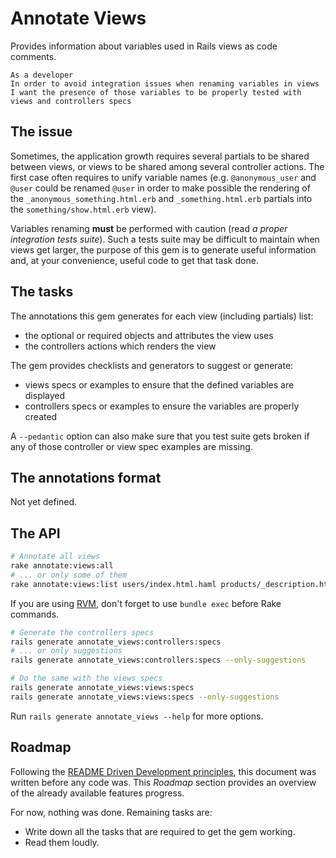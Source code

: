 Annotate Views
==============

Provides information about variables used in Rails views as code comments.

    As a developer
    In order to avoid integration issues when renaming variables in views
    I want the presence of those variables to be properly tested with
    views and controllers specs

The issue
---------

Sometimes, the application growth requires several partials to be shared between views, or views to be shared among several controller actions. The first case often requires to unify variable names (e.g. `@anonymous_user` and `@user` could be renamed `@user` in order to make possible the rendering of the `_anonymous_something.html.erb` and `_something.html.erb` partials into the `something/show.html.erb` view).

Variables renaming **must** be performed with caution (read _a proper integration tests suite_).
Such a tests suite may be difficult to maintain when views get larger, the purpose of this gem
is to generate useful information and, at your convenience, useful code to get that task done.

The tasks
----------

The annotations this gem generates for each view (including partials) list:

- the optional or required objects and attributes the view uses
- the controllers actions which renders the view

The gem provides checklists and generators to suggest or generate:

- views specs or examples to ensure that the defined variables are displayed
- controllers specs or examples to ensure the variables are properly created

A `--pedantic` option can also make sure that you test suite gets broken if any of those controller or view spec examples are missing.

The annotations format
----------------------

Not yet defined.

The API
-------

```bash
# Annotate all views
rake annotate:views:all
# ... or only some of them
rake annotate:views:list users/index.html.haml products/_description.html.haml
```

If you are using [RVM][rvm], don't forget to use `bundle exec` before Rake commands.

  [rvm]: http://rvm.io


```bash
# Generate the controllers specs
rails generate annotate_views:controllers:specs
# ... or only suggestions
rails generate annotate_views:controllers:specs --only-suggestions

# Do the same with the views specs
rails generate annotate_views:views:specs
rails generate annotate_views:views:specs --only-suggestions
```

Run `rails generate annotate_views --help` for more options.

Roadmap
-------

Following the [README Driven Development principles][1], this document was written before any code was. This _Roadmap_ section provides an overview of the already available features progress.

  [1]: http://tom.preston-werner.com/2010/08/23/readme-driven-development.html

For now, nothing was done. Remaining tasks are:

- Write down all the tasks that are required to get the gem working.
- Read them loudly.
